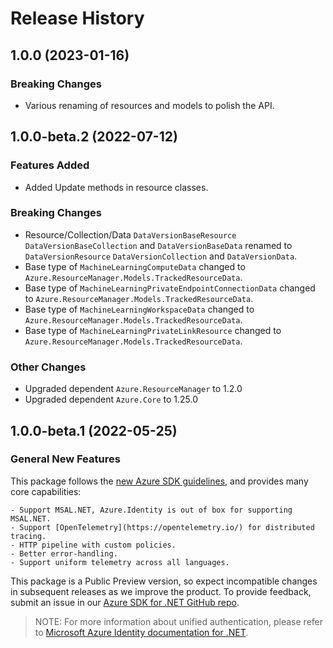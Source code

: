 # Release History

## 1.0.0 (2023-01-16)

### Breaking Changes

- Various renaming of resources and models to polish the API.

## 1.0.0-beta.2 (2022-07-12)

### Features Added

- Added Update methods in resource classes.

### Breaking Changes

- Resource/Collection/Data `DataVersionBaseResource` `DataVersionBaseCollection` and `DataVersionBaseData` renamed to `DataVersionResource` `DataVersionCollection` and `DataVersionData`.
- Base type of `MachineLearningComputeData` changed to `Azure.ResourceManager.Models.TrackedResourceData`.
- Base type of `MachineLearningPrivateEndpointConnectionData` changed to `Azure.ResourceManager.Models.TrackedResourceData`.
- Base type of `MachineLearningWorkspaceData` changed to `Azure.ResourceManager.Models.TrackedResourceData`.
- Base type of `MachineLearningPrivateLinkResource` changed to `Azure.ResourceManager.Models.TrackedResourceData`.

### Other Changes

- Upgraded dependent `Azure.ResourceManager` to 1.2.0
- Upgraded dependent `Azure.Core` to 1.25.0

## 1.0.0-beta.1 (2022-05-25)

### General New Features

This package follows the [new Azure SDK guidelines](https://azure.github.io/azure-sdk/general_introduction.html), and provides many core capabilities:

    - Support MSAL.NET, Azure.Identity is out of box for supporting MSAL.NET.
    - Support [OpenTelemetry](https://opentelemetry.io/) for distributed tracing.
    - HTTP pipeline with custom policies.
    - Better error-handling.
    - Support uniform telemetry across all languages.

This package is a Public Preview version, so expect incompatible changes in subsequent releases as we improve the product. To provide feedback, submit an issue in our [Azure SDK for .NET GitHub repo](https://github.com/Azure/azure-sdk-for-net/issues).

> NOTE: For more information about unified authentication, please refer to [Microsoft Azure Identity documentation for .NET](https://docs.microsoft.com//dotnet/api/overview/azure/identity-readme?view=azure-dotnet).
